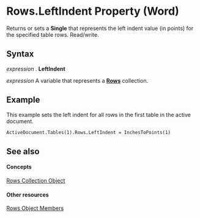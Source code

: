 
# Rows.LeftIndent Property (Word)

Returns or sets a  **Single** that represents the left indent value (in points) for the specified table rows. Read/write.


## Syntax

 _expression_ . **LeftIndent**

 _expression_ A variable that represents a **[Rows](cd83d0ef-f743-1886-54de-497017c5f542.md)** collection.


## Example

This example sets the left indent for all rows in the first table in the active document.


```vb
ActiveDocument.Tables(1).Rows.LeftIndent = InchesToPoints(1)
```


## See also


#### Concepts


[Rows Collection Object](cd83d0ef-f743-1886-54de-497017c5f542.md)
#### Other resources


[Rows Object Members](161b0ab1-9763-3095-9152-07d6536c0fa4.md)
